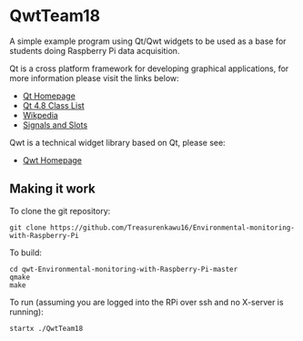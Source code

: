 QwtTeam18
===========

A simple example program using Qt/Qwt widgets to be used as a base for students doing Raspberry Pi data acquisition.

Qt is a cross platform framework for developing graphical applications, for more information please visit the links below:
* [Qt Homepage](http://qt-project.org/)
* [Qt 4.8 Class List](http://qt-project.org/doc/qt-4.8/classes.html)
* [Wikpedia](http://en.wikipedia.org/wiki/Qt_%28framework%29)
* [Signals and Slots](http://qt-project.org/doc/qt-4.8/signalsandslots.html)

Qwt is a technical widget library based on Qt, please see:
* [Qwt Homepage](http://qwt.sourceforge.net/)


Making it work
--------------

To clone the git repository:

    git clone https://github.com/Treasurenkawu16/Environmental-monitoring-with-Raspberry-Pi

To build:

    cd qwt-Environmental-monitoring-with-Raspberry-Pi-master
    qmake
    make

To run (assuming you are logged into the RPi over ssh and no X-server is running):

    startx ./QwtTeam18

